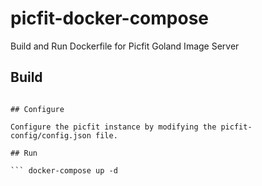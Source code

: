 # picfit-docker-compose
Build and Run Dockerfile for Picfit Goland Image Server

## Build

``` docker image build --tag picfit:v1 .

## Configure

Configure the picfit instance by modifying the picfit-config/config.json file.

## Run

``` docker-compose up -d